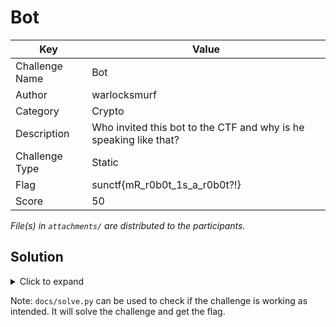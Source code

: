 # Bot

| Key            | Value                                                             |
|----------------|-------------------------------------------------------------------|
| Challenge Name | Bot                                                               |
| Author         | warlocksmurf                                                      |
| Category       | Crypto                                                            |
| Description    | Who invited this bot to the CTF and why is he speaking like that? |
| Challenge Type | Static                                                            |
| Flag           | sunctf{mR_r0b0t_1s_a_r0b0t?!}                                     |
| Score          | 50                                                                |

*File(s) in `attachments/` are distributed to the participants.*

## Solution

<details>
<summary>Click to expand</summary>

1) Decode binary to flag.

</details>

Note: `docs/solve.py` can be used to check if the challenge is working as intended. It will solve the challenge and get
the flag.
